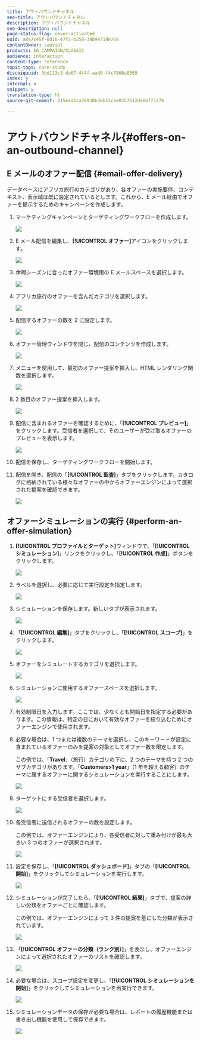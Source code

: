 ```yaml
---
title: アウトバウンドチャネル
seo-title: アウトバウンドチャネル
description: アウトバウンドチャネル
seo-description: null
page-status-flag: never-activated
uuid: a8a7ce5f-0d18-47f2-b258-34b9471de769
contentOwner: sauviat
products: SG_CAMPAIGN/CLASSIC
audience: interaction
content-type: reference
topic-tags: case-study
discoiquuid: 3bd113c3-da67-4f4f-aa40-f4c7860a8569
index: y
internal: n
snippet: y
translation-type: ht
source-git-commit: 215e4d1ca78938b38b53cae0357612deebf7727b

---
```



# アウトバウンドチャネル{#offers-on-an-outbound-channel}

## E メールのオファー配信 {#email-offer-delivery}

データベースにアフリカ旅行のカテゴリがあり、各オファーの実施要件、コンテキスト、表示域は既に設定されているとします。これから、E メール経由でオファーを提示するためのキャンペーンを作成します。

1. マーケティングキャンペーンとターゲティングワークフローを作成します。

   ![](assets/offer_delivery_example_001.png)

1. E メール配信を編集し、**[!UICONTROL オファー]**&#x200B;アイコンをクリックします。

   ![](assets/offer_delivery_example_002.png)

1. 休暇シーズンに合ったオファー環境用の E メールスペースを選択します。

   ![](assets/offer_delivery_example_003.png)

1. アフリカ旅行のオファーを含んだカテゴリを選択します。

   ![](assets/offer_delivery_example_004.png)

1. 配信するオファーの数を 2 に設定します。

   ![](assets/offer_delivery_example_005.png)

1. オファー管理ウィンドウを閉じ、配信のコンテンツを作成します。

   ![](assets/offer_delivery_example_006.png)

1. メニューを使用して、最初のオファー提案を挿入し、HTML レンダリング関数を選択します。

   ![](assets/offer_delivery_example_007.png)

1. 2 番目のオファー提案を挿入します。

   ![](assets/offer_delivery_example_008.png)

1. 配信に含まれるオファーを確認するために、「**[!UICONTROL プレビュー]**」をクリックします。受信者を選択して、そのユーザーが受け取るオファーのプレビューを表示します。

   ![](assets/offer_delivery_example_009.png)

1. 配信を保存し、ターゲティングワークフローを開始します。
1. 配信を開き、配信の「**[!UICONTROL 監査]**」タブをクリックします。カタログに格納されている様々なオファーの中からオファーエンジンによって選択された提案を確認できます。

   ![](assets/offer_delivery_example_010.png)

## オファーシミュレーションの実行 {#perform-an-offer-simulation}

1. **[!UICONTROL プロファイルとターゲット]**&#x200B;ウィンドウで、「**[!UICONTROL シミュレーション]**」リンクをクリックし、「**[!UICONTROL 作成]**」ボタンをクリックします。

   ![](assets/offer_simulation_001.png)

1. ラベルを選択し、必要に応じて実行設定を指定します。

   ![](assets/offer_simulation_example_002.png)

1. シミュレーションを保存します。新しいタブが表示されます。

   ![](assets/offer_simulation_example_003.png)

1. 「**[!UICONTROL 編集]**」タブをクリックし、「**[!UICONTROL スコープ]**」をクリックします。

   ![](assets/offer_simulation_example_004.png)

1. オファーをシミュレートするカテゴリを選択します。

   ![](assets/offer_simulation_example_005.png)

1. シミュレーションに使用するオファースペースを選択します。

   ![](assets/offer_simulation_example_006.png)

1. 有効制限日を入力します。ここでは、少なくとも開始日を指定する必要があります。この情報は、特定の日において有効なオファーを絞り込むためにオファーエンジンで使用されます。
1. 必要な場合は、1 つまたは複数のテーマを選択し、このキーワードが設定に含まれているオファーのみを提案の対象としてオファー数を限定します。

   この例では、「**Travel**」（旅行）カテゴリの下に、2 つのテーマを持つ 2 つのサブカテゴリがあります。「**Customers>1 year**」（1 年を超える顧客）のテーマに属するオファーに関するシミュレーションを実行することにします。

   ![](assets/offer_simulation_example_007.png)

1. ターゲットにする受信者を選択します。

   ![](assets/offer_simulation_example_008.png)

1. 各受信者に送信されるオファーの数を設定します。

   この例では、オファーエンジンにより、各受信者に対して重み付けが最も大きい 3 つのオファーが選択されます。

   ![](assets/offer_simulation_example_009.png)

1. 設定を保存し、「**[!UICONTROL ダッシュボード]**」タブの「**[!UICONTROL 開始]**」をクリックしてシミュレーションを実行します。

   ![](assets/offer_simulation_example_010.png)

1. シミュレーションが完了したら、「**[!UICONTROL 結果]**」タブで、提案の詳しい分類をオファーごとに確認します。

   この例では、オファーエンジンによって 3 件の提案を基にした分類が表示されています。

   ![](assets/offer_simulation_example_011.png)

1. 「**[!UICONTROL オファーの分類（ランク別）]**」を表示し、オファーエンジンによって選択されたオファーのリストを確認します。

   ![](assets/offer_simulation_example_012.png)

1. 必要な場合は、スコープ設定を変更し、「**[!UICONTROL シミュレーションを開始]**」をクリックしてシミュレーションを再実行できます。

   ![](assets/offer_simulation_example_010.png)

1. シミュレーションデータの保存が必要な場合は、レポートの履歴機能または書き出し機能を使用して保存できます。

   ![](assets/offer_simulation_example_013.png)

